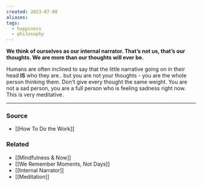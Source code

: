 ```yaml
---
created: 2023-07-08
aliases: 
tags:
  - happiness
  - philosophy
---
```

**We think of ourselves as our internal narrator. That’s not us, that’s our thoughts. We are more than our thoughts will ever be.**

Humans are often inclined to say that the little narrative going on in their head **IS** who they are.. but you are not your thoughts - you are the whole person thinking them. Don't give every thought the same weight. You are not a sad person, you are a full person who is feeling sadness right now. This is very meditative.

****
### Source
- [[How To Do the Work]]

### Related
- [[Mindfulness & Now]] 
- [[We Remember Moments, Not Days]] 
- [[Internal Narrator]] 
- [[Meditation]]